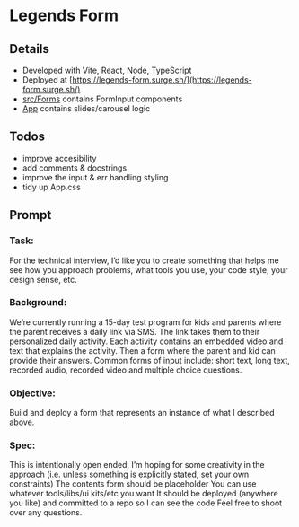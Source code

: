 # Legends Form

## Details
- Developed with Vite, React, Node, TypeScript
- Deployed at [https://legends-form.surge.sh/](https://legends-form.surge.sh/)
- [src/Forms](https://github.com/calebthewood/legends-form/tree/main/src/Forms) contains FormInput components
- [App](https://github.com/calebthewood/legends-form/blob/main/src/App.tsx) contains slides/carousel logic

## Todos
- improve accesibility
- add comments & docstrings
- improve the input & err handling styling
- tidy up App.css

## Prompt

### Task:
For the technical interview, I’d like you to create something that helps me see how you approach problems, what tools you use, your code style, your design sense, etc.
### Background:
We’re currently running a 15-day test program for kids and parents where the parent receives a daily link via SMS. The link takes them to their personalized daily activity. Each activity contains an embedded video and text that explains the activity. Then a form where the parent and kid can provide their answers. Common forms of input include: short text, long text, recorded audio, recorded video and multiple choice questions.

### Objective:
Build and deploy a form that represents an instance of what I described above.

### Spec:
This is intentionally open ended, I’m hoping for some creativity in the approach (i.e. unless something is explicitly stated, set your own constraints)
The contents form should be placeholder
You can use whatever tools/libs/ui kits/etc you want
It should be deployed (anywhere you like) and committed to a repo so I can see the code
Feel free to shoot over any questions.